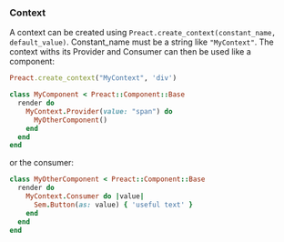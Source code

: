 ### Context
A context can be created using `Preact.create_context(constant_name, default_value)`. Constant_name must be a string like `"MyContext"`.
The context withs its Provider and Consumer can then be used like a component:
```ruby
Preact.create_context("MyContext", 'div')

class MyComponent < Preact::Component::Base
  render do
    MyContext.Provider(value: "span") do
      MyOtherComponent()
    end
  end
end
```
or the consumer:
```ruby
class MyOtherComponent < Preact::Component::Base
  render do
    MyContext.Consumer do |value|
      Sem.Button(as: value) { 'useful text' }
    end
  end
end
```
